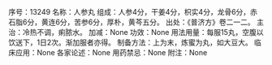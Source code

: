 序号：13249
名称：人参丸
组成：人参4分，干姜4分，枳实4分，龙骨6分，赤石脂6分，黄连6分，苦参6分，厚朴，黄芩五分。
出处：《普济方》卷二一二。
主治：冷热不调，痢脓水。
加减：None
功效：None
用法用量：每服15丸，空腹以饮送下，1日2次。渐加服者亦得。
制备方法：上为末，炼蜜为丸，如大豆大。
临床应用：None
各家论述：None
用药禁忌：None
附注：None
